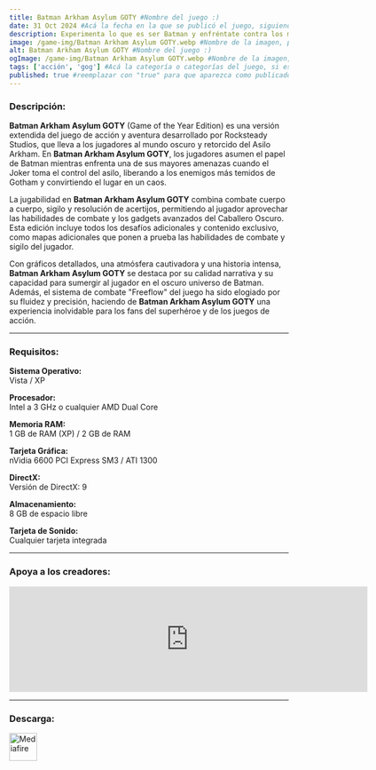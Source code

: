 ```yaml
---
title: Batman Arkham Asylum GOTY #Nombre del juego :)
date: 31 Oct 2024 #Acá la fecha en la que se publicó el juego, siguiendo este formato: Dia "30", Mes "Oct", Año "2024" = como debe quedar: 30 Oct 2024
description: Experimenta lo que es ser Batman y enfréntate contra los mayores villanos de Gotham. Explora cada rincón del Asilo de Arkham y deambula libremente en la famosa isla. #Acá una mini descripción del juego
image: /game-img/Batman Arkham Asylum GOTY.webp #Nombre de la imagen, por lo general es exactamente el mismo nombre que el juego excluyendo lo ":" (Dos puntos)
alt: Batman Arkham Asylum GOTY #Nombre del juego :)
ogImage: /game-img/Batman Arkham Asylum GOTY.webp #Nombre de la imagen, por lo general es exactamente el mismo nombre que el juego excluyendo lo ":" (Dos puntos)
tags: ['acción', 'gog'] #Acá la categoría o categorías del juego, si es más de una se coloca en este formato: ['Categoría1', 'Categoría2']
published: true #reemplazar con "true" para que aparezca como publicado
---
```


<!--En VSCode seleccionando una palabra, por ejemplo: "NOMBRE-DEL-JUEGO" y apretando Ctrl+F2 se seleccionan todas las palabras iguales-->

### Descripción:
**Batman Arkham Asylum GOTY** (Game of the Year Edition) es una versión extendida del juego de acción y aventura desarrollado por Rocksteady Studios, que lleva a los jugadores al mundo oscuro y retorcido del Asilo Arkham. En **Batman Arkham Asylum GOTY**, los jugadores asumen el papel de Batman mientras enfrenta una de sus mayores amenazas cuando el Joker toma el control del asilo, liberando a los enemigos más temidos de Gotham y convirtiendo el lugar en un caos.

La jugabilidad en **Batman Arkham Asylum GOTY** combina combate cuerpo a cuerpo, sigilo y resolución de acertijos, permitiendo al jugador aprovechar las habilidades de combate y los gadgets avanzados del Caballero Oscuro. Esta edición incluye todos los desafíos adicionales y contenido exclusivo, como mapas adicionales que ponen a prueba las habilidades de combate y sigilo del jugador.

Con gráficos detallados, una atmósfera cautivadora y una historia intensa, **Batman Arkham Asylum GOTY** se destaca por su calidad narrativa y su capacidad para sumergir al jugador en el oscuro universo de Batman. Además, el sistema de combate "Freeflow" del juego ha sido elogiado por su fluidez y precisión, haciendo de **Batman Arkham Asylum GOTY** una experiencia inolvidable para los fans del superhéroe y de los juegos de acción.
<!--Prompt para Chat-GPT: Hazme una descripción para el juego "NOMBRE-DEL-JUEGO" y cada que menciones "NOMBRE-DEL-JUEGO" ponlo en negrita -->

---

### Requisitos:
**Sistema Operativo:**  
Vista / XP

**Procesador:**  
Intel a 3 GHz o cualquier AMD Dual Core

**Memoria RAM:**  
 1 GB de RAM (XP) / 2 GB de RAM

**Tarjeta Gráfica:**  
 nVidia 6600 PCI Express SM3 / ATI 1300

**DirectX:**  
Versión de DirectX: 9

**Almacenamiento:**  
 8 GB de espacio libre

**Tarjeta de Sonido:**  
 Cualquier tarjeta integrada

<!--Si falta o sobra un requisito se quita o se agrega manteniendo el mismo formato-->

---

### Apoya a los creadores:
<iframe src="https://store.steampowered.com/widget/35140/" frameborder="0" width="646" height="190" style="background-color: transparent;"></iframe>

<!--Reemplazar los numeros (AppID) del juego (en este caso 2668510) por el numero (AppID) correspondiente con el juego a publicar-->
<!--El AppID se encuentra en la URL del Juego en Steam-->

---

### Descarga:

[<img src="https://gist.github.com/cxmeel/0dbc95191f239b631c3874f4ccf114e2/raw/download.svg" alt="Mediafire" height="50" />](https://www.mediafire.com/file/nah7d0yi64ujgf1/Batman+Arkham+Asylum+GOTY.zip/file)

<!-- # se debe reemplazar por el link de descarga-->

<!--NOMBRE-DEL-SERVICIO se debe reemplazar por el servicio donde está subido el juego-->